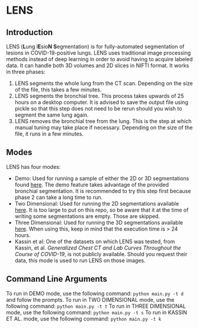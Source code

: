 # LENS
## Introduction
LENS (**L**ung l**E**sio**N** **S**egmentation) is for fully-automated segmentation of lesions in COVID-19-positive lungs. LENS uses traditional image processing methods instead of deep learning in order to avoid having to acquire labeled data. It can handle both 3D volumes and 2D slices in NIFTI format. It works in three phases:
1. LENS segments the whole lung from the CT scan. Depending on the size of the file, this takes a few minutes.
2. LENS segments the bronchial tree. This process takes upwards of 25 hours on a desktop computer. It is advised to save the output file using pickle so that this step does not need to be rerun should you wish to segment the same lung again.
3. LENS removes the bronchial tree from the lung. This is the step at which manual tuning may take place if necessary. Depending on the size of the file, it runs in a few minutes.

## Modes
LENS has four modes:
- Demo: Used for running a sample of either the 2D or 3D segmentations found [here](https://medicalsegmentation.com/covid19/). The demo feature takes advantage of the provided bronchial segmentation. It is recommended to try this step first because phase 2 can take a long time to run.
- Two Dimensional: Used for running the 2D segmentations available [here](https://medicalsegmentation.com/covid19/). It is too large to put on this repo, so be aware that it at the time of writing some segmentations are empty. Those are skipped.
- Three Dimensional: Used for running the 3D segmentations available [here](https://medicalsegmentation.com/covid19/). When using this, keep in mind that the execution time is > 24 hours.
- Kassin et al: One of the datasets on which LENS was tested, from Kassin, et al. *Generalized Chest CT and Lab Curves Throughout the Course of COVID-19*, is not publicly available. Should you request their data, this mode is used to run LENS on those images.

## Command Line Arguments
To run in DEMO mode, use the following command: `python main.py -t d` and follow the prompts.
To run in TWO DIMENSIONAL mode, use the following command: `python main.py -t t`
To run in THREE DIMENSIONAL mode, use the following command: `python main.py -t s`
To run in KASSIN ET AL. mode, use the following command: `python main.py -t k`
